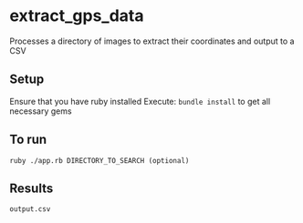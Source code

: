 # extract_gps_data
Processes a directory of images to extract their coordinates and output to a CSV

## Setup
Ensure that you have ruby installed
Execute: `bundle install` to get all necessary gems

## To run
`ruby ./app.rb DIRECTORY_TO_SEARCH (optional)`

## Results
`output.csv`